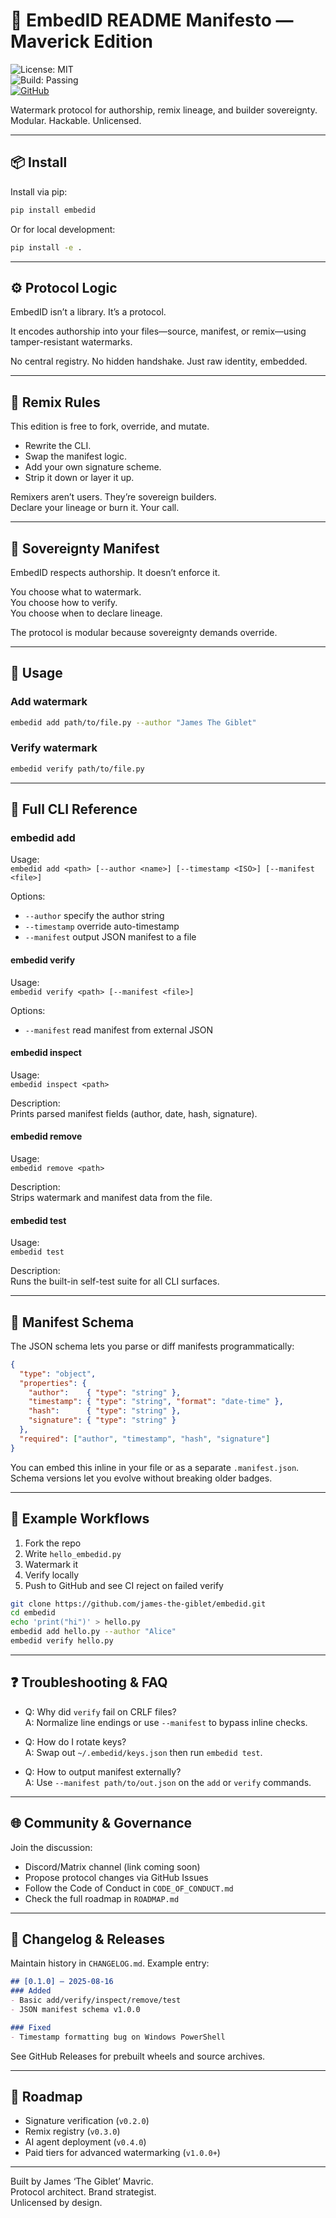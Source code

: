 # 📝 EmbedID README Manifesto — Maverick Edition

![License: MIT](https://img.shields.io/badge/License-MIT-yellow.svg)  
![Build: Passing](https://img.shields.io/badge/build-passing-brightgreen)  
[![GitHub](https://img.shields.io/badge/GitHub-james--the--giblet%2Fembedid-blue?logo=github)](https://github.com/james-the-giblet/embedid)

Watermark protocol for authorship, remix lineage, and builder sovereignty.  
Modular. Hackable. Unlicensed.

---

## 📦 Install

Install via pip:

```bash
pip install embedid
```

Or for local development:

```bash
pip install -e .
```

---

## ⚙️ Protocol Logic

EmbedID isn’t a library. It’s a protocol.

It encodes authorship into your files—source, manifest, or remix—using tamper-resistant watermarks.

No central registry. No hidden handshake. Just raw identity, embedded.

---

## 🧬 Remix Rules

This edition is free to fork, override, and mutate.

- Rewrite the CLI.  
- Swap the manifest logic.  
- Add your own signature scheme.  
- Strip it down or layer it up.

Remixers aren’t users. They’re sovereign builders.  
Declare your lineage or burn it. Your call.

---

## 🪪 Sovereignty Manifest

EmbedID respects authorship. It doesn’t enforce it.

You choose what to watermark.  
You choose how to verify.  
You choose when to declare lineage.

The protocol is modular because sovereignty demands override.

---

## 🧨 Usage

### Add watermark

```bash
embedid add path/to/file.py --author "James The Giblet"
```

### Verify watermark

```bash
embedid verify path/to/file.py
```

---

## 📖 Full CLI Reference

### embedid add

Usage:  
`embedid add <path> [--author <name>] [--timestamp <ISO>] [--manifest <file>]`

Options:  

- `--author`     specify the author string  
- `--timestamp`  override auto-timestamp  
- `--manifest`   output JSON manifest to a file  

#### embedid verify

Usage:  
`embedid verify <path> [--manifest <file>]`

Options:  

- `--manifest`   read manifest from external JSON  

#### embedid inspect

Usage:  
`embedid inspect <path>`

Description:  
Prints parsed manifest fields (author, date, hash, signature).

#### embedid remove

Usage:  
`embedid remove <path>`

Description:  
Strips watermark and manifest data from the file.

#### embedid test

Usage:  
`embedid test`

Description:  
Runs the built-in self-test suite for all CLI surfaces.

---

## 📄 Manifest Schema

The JSON schema lets you parse or diff manifests programmatically:

```json
{
  "type": "object",
  "properties": {
    "author":    { "type": "string" },
    "timestamp": { "type": "string", "format": "date-time" },
    "hash":      { "type": "string" },
    "signature": { "type": "string" }
  },
  "required": ["author", "timestamp", "hash", "signature"]
}
```

You can embed this inline in your file or as a separate `.manifest.json`.  
Schema versions let you evolve without breaking older badges.

---

## 🚀 Example Workflows

1. Fork the repo  
2. Write `hello_embedid.py`  
3. Watermark it  
4. Verify locally  
5. Push to GitHub and see CI reject on failed verify  

```bash
git clone https://github.com/james-the-giblet/embedid.git
cd embedid
echo 'print("hi")' > hello.py
embedid add hello.py --author "Alice"
embedid verify hello.py
```

---

## ❓ Troubleshooting & FAQ

- Q: Why did `verify` fail on CRLF files?  
  A: Normalize line endings or use `--manifest` to bypass inline checks.  

- Q: How do I rotate keys?  
  A: Swap out `~/.embedid/keys.json` then run `embedid test`.  

- Q: How to output manifest externally?  
  A: Use `--manifest path/to/out.json` on the `add` or `verify` commands.

---

## 🌐 Community & Governance

Join the discussion:

- Discord/Matrix channel (link coming soon)  
- Propose protocol changes via GitHub Issues  
- Follow the Code of Conduct in `CODE_OF_CONDUCT.md`  
- Check the full roadmap in `ROADMAP.md`

---

## 📜 Changelog & Releases

Maintain history in `CHANGELOG.md`. Example entry:

```markdown
## [0.1.0] – 2025-08-16
### Added
- Basic add/verify/inspect/remove/test
- JSON manifest schema v1.0.0

### Fixed
- Timestamp formatting bug on Windows PowerShell
```

See GitHub Releases for prebuilt wheels and source archives.

---

## 🔮 Roadmap

- Signature verification (`v0.2.0`)  
- Remix registry (`v0.3.0`)  
- AI agent deployment (`v0.4.0`)  
- Paid tiers for advanced watermarking (`v1.0.0+`)

---

Built by James ‘The Giblet’ Mavric.  
Protocol architect. Brand strategist.  
Unlicensed by design.
